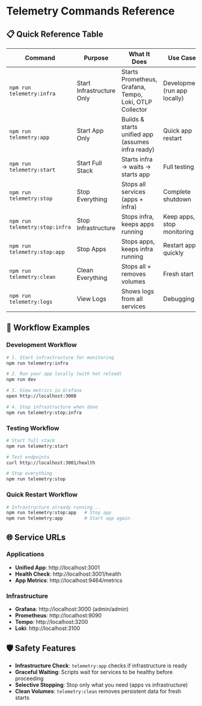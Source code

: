 # Telemetry Commands Reference

## 📋 Quick Reference Table

| Command | Purpose | What It Does | Use Case |
|---------|---------|--------------|----------|
| `npm run telemetry:infra` | Start Infrastructure Only | Starts Prometheus, Grafana, Tempo, Loki, OTLP Collector | Development (run app locally) |
| `npm run telemetry:app` | Start App Only | Builds & starts unified app (assumes infra ready) | Quick app restart |
| `npm run telemetry:start` | Start Full Stack | Starts infra → waits → starts app | Full testing |
| `npm run telemetry:stop` | Stop Everything | Stops all services (apps + infra) | Complete shutdown |
| `npm run telemetry:stop:infra` | Stop Infrastructure | Stops infra, keeps apps running | Keep apps, stop monitoring |
| `npm run telemetry:stop:app` | Stop Apps | Stops apps, keeps infra running | Restart apps quickly |
| `npm run telemetry:clean` | Clean Everything | Stops all + removes volumes | Fresh start |
| `npm run telemetry:logs` | View Logs | Shows logs from all services | Debugging |

## 🎯 Workflow Examples

### Development Workflow
```bash
# 1. Start infrastructure for monitoring
npm run telemetry:infra

# 2. Run your app locally (with hot reload)
npm run dev

# 3. View metrics in Grafana
open http://localhost:3000

# 4. Stop infrastructure when done
npm run telemetry:stop:infra
```

### Testing Workflow  
```bash
# Start full stack
npm run telemetry:start

# Test endpoints
curl http://localhost:3001/health

# Stop everything
npm run telemetry:stop
```

### Quick Restart Workflow
```bash
# Infrastructure already running...
npm run telemetry:stop:app   # Stop app
npm run telemetry:app        # Start app again
```

## 🌐 Service URLs

### Applications
- **Unified App**: http://localhost:3001
- **Health Check**: http://localhost:3001/health
- **App Metrics**: http://localhost:9464/metrics

### Infrastructure  
- **Grafana**: http://localhost:3000 (admin/admin)
- **Prometheus**: http://localhost:9090
- **Tempo**: http://localhost:3200
- **Loki**: http://localhost:3100

## 🛡️ Safety Features

- **Infrastructure Check**: `telemetry:app` checks if infrastructure is ready
- **Graceful Waiting**: Scripts wait for services to be healthy before proceeding
- **Selective Stopping**: Stop only what you need (apps vs infrastructure)
- **Clean Volumes**: `telemetry:clean` removes persistent data for fresh starts
